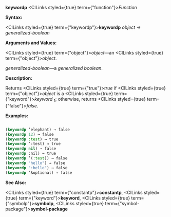 **keywordp** <ClLinks styled={true} term={"function"}><i>Function</i></ClLinks> 



**Syntax:** 



<ClLinks styled={true} term={"keywordp"}><b>keywordp</b></ClLinks> *object → generalized-boolean* 



**Arguments and Values:** 



<ClLinks styled={true} term={"object"}><i>object</i></ClLinks>—an <ClLinks styled={true} term={"object"}><i>object</i></ClLinks>. 



*generalized-boolean*—a *generalized boolean*. 



**Description:** 



Returns <ClLinks styled={true} term={"true"}><i>true</i></ClLinks> if <ClLinks styled={true} term={"object"}><i>object</i></ClLinks> is a <ClLinks styled={true} term={"keyword"}><i>keyword</i></ClLinks> <sub>1</sub>; otherwise, returns <ClLinks styled={true} term={"false"}><i>false</i></ClLinks>. 



**Examples:**
```lisp

(keywordp ’elephant) → false 
(keywordp 12) → false 
(keywordp :test) → true 
(keywordp ’:test) → true 
(keywordp nil) → false 
(keywordp :nil) → true 
(keywordp ’(:test)) → false 
(keywordp "hello") → false 
(keywordp ":hello") → false 
(keywordp ’&optional) → false 

```
**See Also:** 



<ClLinks styled={true} term={"constantp"}><b>constantp</b></ClLinks>, <ClLinks styled={true} term={"keyword"}><b>keyword</b></ClLinks>, <ClLinks styled={true} term={"symbolp"}><b>symbolp</b></ClLinks>, <ClLinks styled={true} term={"symbol-package"}><b>symbol-package</b></ClLinks> 







 



 



